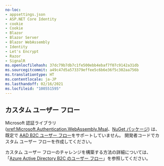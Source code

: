```yaml
---
no-loc:
- appsettings.json
- ASP.NET Core Identity
- cookie
- Cookie
- Blazor
- Blazor Server
- Blazor WebAssembly
- Identity
- Let's Encrypt
- Razor
- SignalR
ms.openlocfilehash: 37dc79b7db7c1fe500ebb4ebaf7f07c9142a31db
ms.sourcegitcommit: a49c47d5a573379effee5c6b6e36f5c302aa756b
ms.translationtype: HT
ms.contentlocale: ja-JP
ms.lasthandoff: 02/16/2021
ms.locfileid: "100551595"
---
```

## <a name="custom-user-flows"></a>カスタム ユーザー フロー

Microsoft 認証ライブラリ (<xref:Microsoft.Authentication.WebAssembly.Msal>、[NuGet パッケージ](https://www.nuget.org/packages/Microsoft.Authentication.WebAssembly.Msal/)) は、既定で [AAD B2C ユーザー フロー](/azure/active-directory-b2c/user-flow-overview)をサポートしていません。 開発者コードでカスタム ユーザー フローを作成してください。

カスタム ユーザー フローのチャレンジを構築する方法の詳細については、「[Azure Active Directory B2C のユーザー フロー](/azure/active-directory-b2c/user-flow-overview)」を参照してください。
